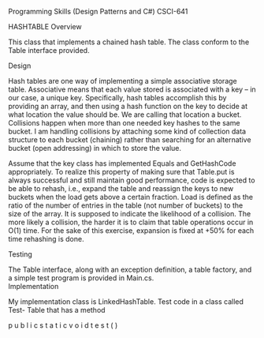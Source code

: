Programming Skills (Design Patterns and C#) CSCI-641

HASHTABLE
Overview

This class that implements a chained hash table. The class conform to the Table interface provided. 



Design

Hash tables are one way of implementing a simple associative storage table.  Associative means that each value stored is associated with a key – in our case, a unique key. Specifically, hash tables accomplish this by providing an array, and then using a hash function on the key to decide at what location the value should be. We are calling that location a bucket.  Collisions happen when more than one needed key hashes to the same bucket.  I am handling collisions by attaching some kind of collection data  structure to each bucket  (chaining)  rather than  searching  for an alternative bucket  (open addressing)  in which to store the value.

Assume that the key class has implemented Equals and GetHashCode appropriately. To  realize  this  property of making sure that Table.put is always successful and  still maintain good performance,  code is expected  to be able to rehash,  i.e., expand  the table  and reassign the keys to new buckets  when the load gets above a certain  fraction.  Load is defined as the ratio of the number of entries in the table (not number of buckets) to the size of the array. It is supposed to indicate the likelihood of a collision. The more likely a collision, the harder it is to claim that table operations occur in O(1) time. For the sake of this exercise, expansion is fixed at +50% for each time rehashing is done.



Testing

The  Table interface,  along  with  an  exception  definition,  a  table  factory,  and  a  simple  test program  is provided  in Main.cs.  
Implementation

My implementation class is LinkedHashTable. Test code in a class called Test- Table that has a method

p u b l i c   s t a t i c   v o i d   t e s t ( )

